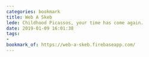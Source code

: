 ```yaml
---
categories: bookmark
title: Web A Skeb
lede: Childhood Picassos, your time has come again.
date: 2019-01-09 16:01:38
tags:
- 
bookmark_of: https://web-a-skeb.firebaseapp.com/
---
```



